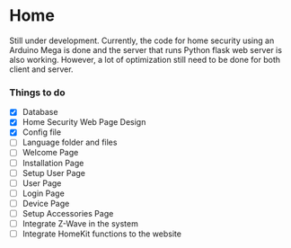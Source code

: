 # Home
Still under development. Currently, the code for home security using an Arduino Mega is done and the server that runs Python flask web server is also working. However, a lot of optimization still need to be done for both client and server.

### Things to do
- [x] Database
- [x] Home Security Web Page Design
- [x] Config file
- [ ] Language folder and files
- [ ] Welcome Page
- [ ] Installation Page
- [ ] Setup User Page
- [ ] User Page
- [ ] Login Page
- [ ] Device Page
- [ ] Setup Accessories Page
- [ ] Integrate Z-Wave in the system
- [ ] Integrate HomeKit functions to the website
